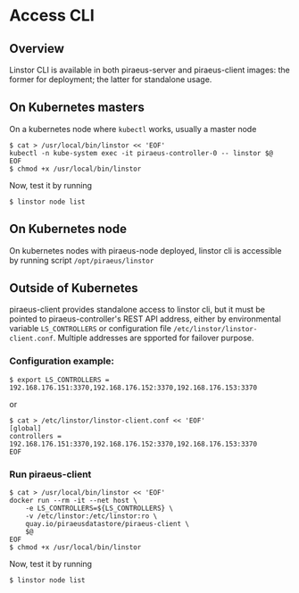 # Access CLI

## Overview
Linstor CLI is available in both piraeus-server and piraeus-client images: the former for deployment; the latter for standalone usage.

## On Kubernetes masters
On a kubernetes node where `kubectl` works, usually a master node
```
$ cat > /usr/local/bin/linstor << 'EOF'
kubectl -n kube-system exec -it piraeus-controller-0 -- linstor $@
EOF
$ chmod +x /usr/local/bin/linstor
```
Now, test it by running
```
$ linstor node list
```

## On Kubernetes node
On kubernetes nodes with piraeus-node deployed, linstor cli is accessible by running script `/opt/piraeus/linstor`

## Outside of Kubernetes

piraeus-client provides standalone access to linstor cli, but it must be pointed to piraeus-controller's REST API address, either by environmental variable `LS_CONTROLLERS` or configuration file `/etc/linstor/linstor-client.conf`. Multiple addresses are spported for failover purpose.

### Configuration example:

```
$ export LS_CONTROLLERS = 192.168.176.151:3370,192.168.176.152:3370,192.168.176.153:3370
```
or
```
$ cat > /etc/linstor/linstor-client.conf << 'EOF'
[global]
controllers = 192.168.176.151:3370,192.168.176.152:3370,192.168.176.153:3370
EOF
```

### Run piraeus-client
```
$ cat > /usr/local/bin/linstor << 'EOF'
docker run --rm -it --net host \
    -e LS_CONTROLLERS=${LS_CONTROLLERS} \
    -v /etc/linstor:/etc/linstor:ro \
    quay.io/piraeusdatastore/piraeus-client \
    $@
EOF
$ chmod +x /usr/local/bin/linstor
```
Now, test it by running
```
$ linstor node list
```
